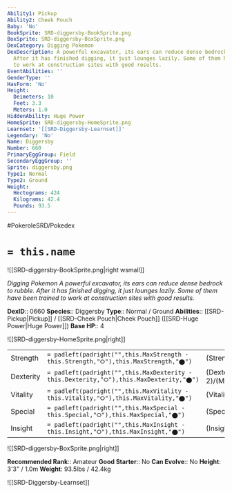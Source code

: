```yaml
---
Ability1: Pickup
Ability2: Cheek Pouch
Baby: 'No'
BookSprite: SRD-diggersby-BookSprite.png
BoxSprite: SRD-diggersby-BoxSprite.png
DexCategory: Digging Pokemon
DexDescription: A powerful excavator, its ears can reduce dense bedrock to rubble.
  After it has finished digging, it just lounges lazily. Some of them have been trained
  to work at construction sites with good results.
EventAbilities: ''
GenderType: ''
HasForm: 'No'
Height:
  Deimeters: 10
  Feet: 3.3
  Meters: 1.0
HiddenAbility: Huge Power
HomeSprite: SRD-diggersby-HomeSprite.png
Learnset: '[[SRD-Diggersby-Learnset]]'
Legendary: 'No'
Name: Diggersby
Number: 660
PrimaryEggGroup: Field
SecondaryEggGroup: ''
Sprite: diggersby.png
Type1: Normal
Type2: Ground
Weight:
  Hectograms: 424
  Kilograms: 42.4
  Pounds: 93.5
---
```


#PokeroleSRD/Pokedex

# `= this.name`

![[SRD-diggersby-BookSprite.png|right wsmall]]

*Digging Pokemon*
*A powerful excavator, its ears can reduce dense bedrock to rubble. After it has finished digging, it just lounges lazily. Some of them have been trained to work at construction sites with good results.*

**DexID**:: 0660
**Species**:: Diggersby
**Type**:: Normal / Ground
**Abilities**:: [[SRD-Pickup|Pickup]] / [[SRD-Cheek Pouch|Cheek Pouch]] ([[SRD-Huge Power|Huge Power]])
**Base HP**:: 4

![[SRD-diggersby-HomeSprite.png|right]]

|           |                                                                                        |                                          |
| --------- | -------------------------------------------------------------------------------------- | ---------------------------------------- |
| Strength  | `= padleft(padright("",this.MaxStrength - this.Strength,"⭘"),this.MaxStrength,"⬤")`    | (Strength::2)/(MaxStrength::4)   |
| Dexterity | `= padleft(padright("",this.MaxDexterity - this.Dexterity,"⭘"),this.MaxDexterity,"⬤")` | (Dexterity:: 2)/(MaxDexterity::5) |
| Vitality  | `= padleft(padright("",this.MaxVitality - this.Vitality,"⭘"),this.MaxVitality,"⬤")`    | (Vitality::2)/(MaxVitality::5)   |
| Special   | `= padleft(padright("",this.MaxSpecial - this.Special,"⭘"),this.MaxSpecial,"⬤")`       | (Special::2)/(MaxSpecial::4)     |
| Insight   | `= padleft(padright("",this.MaxInsight - this.Insight,"⭘"),this.MaxInsight,"⬤")`       | (Insight::2)/(MaxInsight::5)     |

![[SRD-diggersby-BoxSprite.png|right]]

**Recommended Rank**:: Amateur
**Good Starter**:: No
**Can Evolve**:: No
**Height**: 3'3" / 1.0m
**Weight**: 93.5lbs / 42.4kg

![[SRD-Diggersby-Learnset]]